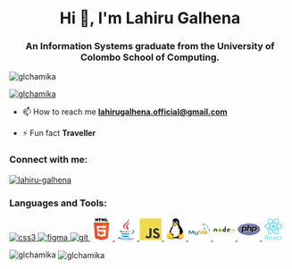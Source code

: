 <h1 align="center">Hi 👋, I'm Lahiru Galhena</h1>
<h3 align="center">An Information Systems graduate from the University of Colombo School of Computing.</h3>

<p align="left"> <img src="https://komarev.com/ghpvc/?username=glchamika&label=Profile%20views&color=0e75b6&style=flat" alt="glchamika" /> </p>

<p align="left"> <a href="https://github.com/ryo-ma/github-profile-trophy"><img src="https://github-profile-trophy.vercel.app/?username=glchamika" alt="glchamika" /></a> </p>

- 📫 How to reach me **lahirugalhena.official@gmail.com**

- ⚡ Fun fact **Traveller**

<h3 align="left">Connect with me:</h3>
<p align="left">
<a href="https://linkedin.com/in/lahiru-galhena" target="blank"><img align="center" src="https://raw.githubusercontent.com/rahuldkjain/github-profile-readme-generator/master/src/images/icons/Social/linked-in-alt.svg" alt="lahiru-galhena" height="30" width="40" /></a>
</p>

<h3 align="left">Languages and Tools:</h3>
<p align="left"> <a href="https://ubuntu.com/" target="_blank" rel="noreferrer"> <img src="https://www.google.com/url?sa=i&url=https%3A%2F%2Fbrandslogos.com%2Fu%2Fubuntu-logo%2F&psig=AOvVaw2ZDqbJgMlCBU1h9c8clipY&ust=1694319245187000&source=images&cd=vfe&opi=89978449&ved=0CBAQjRxqFwoTCLDh6JfVnIEDFQAAAAAdAAAAABAE" alt="css3" width="40" height="40"/> </a> <a href="https://www.figma.com/" target="_blank" rel="noreferrer"> <img src="https://www.vectorlogo.zone/logos/figma/figma-icon.svg" alt="figma" width="40" height="40"/> </a> <a href="https://git-scm.com/" target="_blank" rel="noreferrer"> <img src="https://www.vectorlogo.zone/logos/git-scm/git-scm-icon.svg" alt="git" width="40" height="40"/> </a> <a href="https://www.w3.org/html/" target="_blank" rel="noreferrer"> <img src="https://raw.githubusercontent.com/devicons/devicon/master/icons/html5/html5-original-wordmark.svg" alt="html5" width="40" height="40"/> </a> <a href="https://www.java.com" target="_blank" rel="noreferrer"> <img src="https://raw.githubusercontent.com/devicons/devicon/master/icons/java/java-original.svg" alt="java" width="40" height="40"/> </a> <a href="https://developer.mozilla.org/en-US/docs/Web/JavaScript" target="_blank" rel="noreferrer"> <img src="https://raw.githubusercontent.com/devicons/devicon/master/icons/javascript/javascript-original.svg" alt="javascript" width="40" height="40"/> </a> <a href="https://www.linux.org/" target="_blank" rel="noreferrer"> <img src="https://raw.githubusercontent.com/devicons/devicon/master/icons/linux/linux-original.svg" alt="linux" width="40" height="40"/> </a> <a href="https://www.mysql.com/" target="_blank" rel="noreferrer"> <img src="https://raw.githubusercontent.com/devicons/devicon/master/icons/mysql/mysql-original-wordmark.svg" alt="mysql" width="40" height="40"/> </a> <a href="https://nodejs.org" target="_blank" rel="noreferrer"> <img src="https://raw.githubusercontent.com/devicons/devicon/master/icons/nodejs/nodejs-original-wordmark.svg" alt="nodejs" width="40" height="40"/> </a> <a href="https://www.php.net" target="_blank" rel="noreferrer"> <img src="https://raw.githubusercontent.com/devicons/devicon/master/icons/php/php-original.svg" alt="php" width="40" height="40"/> </a> <a href="https://reactjs.org/" target="_blank" rel="noreferrer"> <img src="https://raw.githubusercontent.com/devicons/devicon/master/icons/react/react-original-wordmark.svg" alt="react" width="40" height="40"/> </a> </p>

<p><img align="left" src="https://github-readme-stats.vercel.app/api/top-langs?username=glchamika&show_icons=true&locale=en&layout=compact" alt="glchamika" /></p>

<p>&nbsp;<img align="center" src="https://github-readme-stats.vercel.app/api?username=glchamika&show_icons=true&locale=en" alt="glchamika" /></p>
